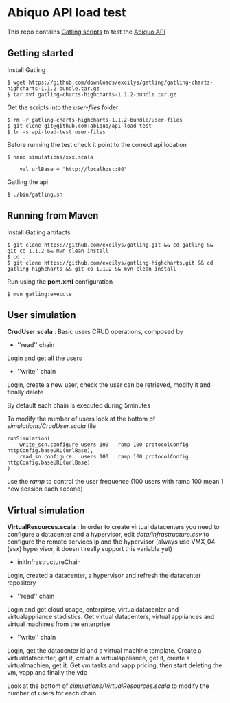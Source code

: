 Abiquo API load test
====================

This repo contains [Gatling scripts](https://github.com/excilys/gatling) to test the [Abiquo API](http://community.abiquo.com/display/ABI20/API+Reference)

Getting started
---------------

Install Gatling

    $ wget https://github.com/downloads/excilys/gatling/gatling-charts-highcharts-1.1.2-bundle.tar.gz
    $ tar xvf gatling-charts-highcharts-1.1.2-bundle.tar.gz

Get the scripts into the *user-files* folder

	$ rm -r gatling-charts-highcharts-1.1.2-bundle/user-files
    $ git clone git@github.com:abiquo/api-load-test
    $ ln -s api-load-test user-files

Before running the test check it point to the correct api location  

    $ nano simulations/xxx.scala

```
    val urlBase = "http://localhost:80"
```

Gatling the api  

    $ ./bin/gatling.sh


Running from Maven
------------------
Install Gatling artifacts

    $ git clone https://github.com/excilys/gatling.git && cd gatling && git co 1.1.2 && mvn clean install
    $ cd ..
    $ git clone https://github.com/excilys/gatling-highcharts.git && cd gatling-highcharts && git co 1.1.2 && mvn clean install

Run using the __pom.xml__ configuration

    $ mvn gatling:execute



User simulation
---------------

__CrudUser.scala__ : Basic users CRUD operations, composed by 

* ''read'' chain 

Login and get all the users

* ''write'' chain

Login, create a new user, check the user can be retrieved, modify it and finally delete

By default each chain is executed during 5minutes

To modify the number of users look at the bottom of _simulations/CrudUser.scala_ file

    runSimulation(
        write_scn.configure users 100 	ramp 100 protocolConfig httpConfig.baseURL(urlBase),
        read_sn.configure 	users 100 	ramp 100 protocolConfig httpConfig.baseURL(urlBase)
    )

use the _ramp_ to control the user frequence (100 users with ramp 100 mean 1 new session each second)


Virtual simulation
------------------

__VirtualResources.scala__ : In order to create virtual datacenters you need to configure a datacenter and a hypervisor, edit _data/infrastructure.csv_ to configure the remote services ip and the hypervisor (always use VMX_04 (esx) hypervisor, it doesn't really support this variable yet)


* initInfrastructureChain

Login, created a datacenter, a hypervisor and refresh the datacenter repository

* ''read'' chain

Login and get cloud usage, enterpirse, virtualdatacenter and virtualappliance stadistics.
Get virtual datacenters, virtual appliances and virtual machines from the enterprise

* ''write'' chain

Login, get the datacenter id and a virtual machine template. 
Create a virtualdatacenter, get it, create a virtualappliance, get it, create a virtualmachien, get it. Get vm tasks and vapp pricing, then start deleting the vm, vapp and finally the vdc

Look at the bottom of _simulations/VirtualResources.scala_ to modify the number of users for each chain